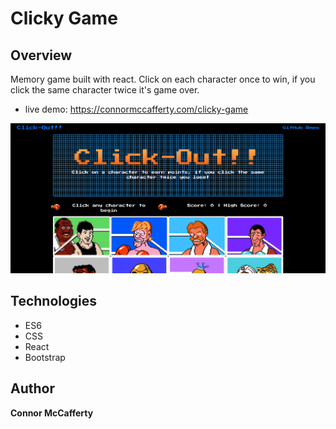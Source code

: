 # Clicky Game

## Overview
Memory game built with react. Click on each character once to win, if you click the same character twice it's game over.

* live demo: https://connormccafferty.com/clicky-game

![Screenshot](/public/example_screencap.png)

## Technologies
* ES6
* CSS
* React
* Bootstrap

## Author
**Connor McCafferty**
